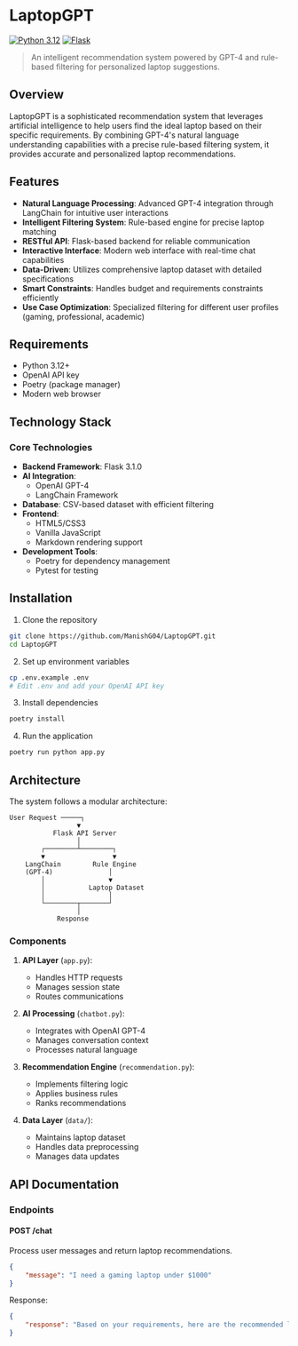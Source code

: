 # LaptopGPT

[![Python 3.12](https://img.shields.io/badge/python-3.12-blue.svg)](https://www.python.org/downloads/)
[![Flask](https://img.shields.io/badge/Flask-3.1-green.svg)](https://flask.palletsprojects.com/)

> An intelligent recommendation system powered by GPT-4 and rule-based filtering for personalized laptop suggestions.

## Overview

LaptopGPT is a sophisticated recommendation system that leverages artificial intelligence to help users find the ideal laptop based on their specific requirements. By combining GPT-4's natural language understanding capabilities with a precise rule-based filtering system, it provides accurate and personalized laptop recommendations.

## Features

- **Natural Language Processing**: Advanced GPT-4 integration through LangChain for intuitive user interactions
- **Intelligent Filtering System**: Rule-based engine for precise laptop matching
- **RESTful API**: Flask-based backend for reliable communication
- **Interactive Interface**: Modern web interface with real-time chat capabilities
- **Data-Driven**: Utilizes comprehensive laptop dataset with detailed specifications
- **Smart Constraints**: Handles budget and requirements constraints efficiently
- **Use Case Optimization**: Specialized filtering for different user profiles (gaming, professional, academic)

## Requirements

- Python 3.12+
- OpenAI API key
- Poetry (package manager)
- Modern web browser

## Technology Stack

### Core Technologies

- **Backend Framework**: Flask 3.1.0
- **AI Integration**: 
  - OpenAI GPT-4
  - LangChain Framework
- **Database**: CSV-based dataset with efficient filtering
- **Frontend**: 
  - HTML5/CSS3
  - Vanilla JavaScript
  - Markdown rendering support
- **Development Tools**:
  - Poetry for dependency management
  - Pytest for testing

## Installation

1. Clone the repository
```bash
git clone https://github.com/ManishG04/LaptopGPT.git
cd LaptopGPT
```

2. Set up environment variables
```bash
cp .env.example .env
# Edit .env and add your OpenAI API key
```

3. Install dependencies
```bash
poetry install
```

4. Run the application
```bash
poetry run python app.py
```

## Architecture

The system follows a modular architecture:

```
User Request ─────┐
                 ▼
           Flask API Server
                 │
        ┌────────┴────────┐
        ▼                 ▼
    LangChain        Rule Engine
    (GPT-4)              │
        │                ▼
        │           Laptop Dataset
        │                │
        └────────┬───────┘
                 │
            Response
```

### Components

1. **API Layer** (`app.py`):
   - Handles HTTP requests
   - Manages session state
   - Routes communications

2. **AI Processing** (`chatbot.py`):
   - Integrates with OpenAI GPT-4
   - Manages conversation context
   - Processes natural language

3. **Recommendation Engine** (`recommendation.py`):
   - Implements filtering logic
   - Applies business rules
   - Ranks recommendations

4. **Data Layer** (`data/`):
   - Maintains laptop dataset
   - Handles data preprocessing
   - Manages data updates

## API Documentation

### Endpoints

#### POST /chat
Process user messages and return laptop recommendations.

```json
{
    "message": "I need a gaming laptop under $1000"
}
```

Response:
```json
{
    "response": "Based on your requirements, here are the recommended laptops..."
}
```



